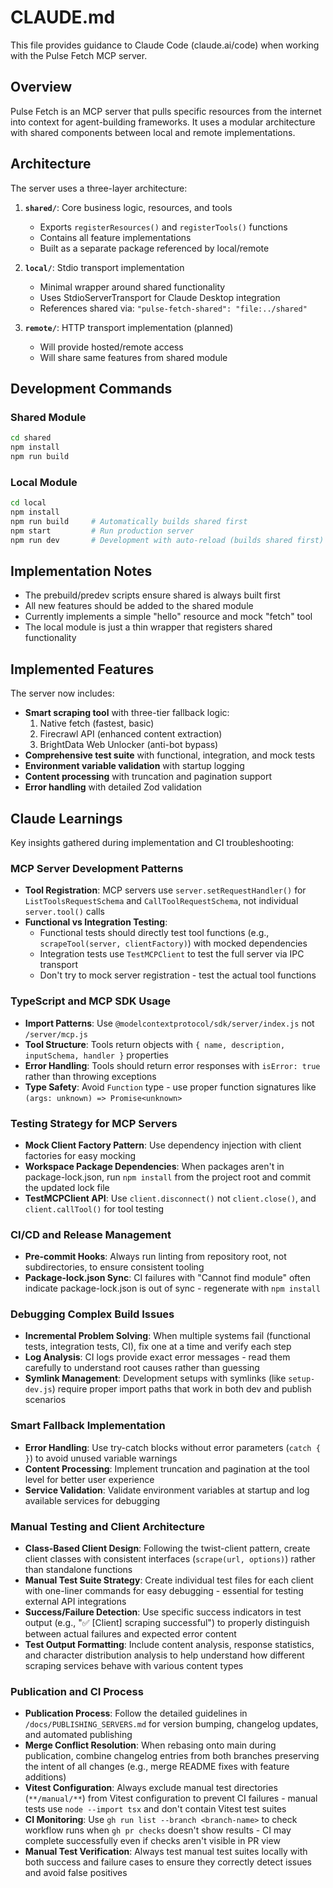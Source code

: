 # CLAUDE.md

This file provides guidance to Claude Code (claude.ai/code) when working with the Pulse Fetch MCP server.

## Overview

Pulse Fetch is an MCP server that pulls specific resources from the internet into context for agent-building frameworks. It uses a modular architecture with shared components between local and remote implementations.

## Architecture

The server uses a three-layer architecture:

1. **`shared/`**: Core business logic, resources, and tools
   - Exports `registerResources()` and `registerTools()` functions
   - Contains all feature implementations
   - Built as a separate package referenced by local/remote

2. **`local/`**: Stdio transport implementation
   - Minimal wrapper around shared functionality
   - Uses StdioServerTransport for Claude Desktop integration
   - References shared via: `"pulse-fetch-shared": "file:../shared"`

3. **`remote/`**: HTTP transport implementation (planned)
   - Will provide hosted/remote access
   - Will share same features from shared module

## Development Commands

### Shared Module

```bash
cd shared
npm install
npm run build
```

### Local Module

```bash
cd local
npm install
npm run build     # Automatically builds shared first
npm start         # Run production server
npm run dev       # Development with auto-reload (builds shared first)
```

## Implementation Notes

- The prebuild/predev scripts ensure shared is always built first
- All new features should be added to the shared module
- Currently implements a simple "hello" resource and mock "fetch" tool
- The local module is just a thin wrapper that registers shared functionality

## Implemented Features

The server now includes:

- **Smart scraping tool** with three-tier fallback logic:
  1. Native fetch (fastest, basic)
  2. Firecrawl API (enhanced content extraction)
  3. BrightData Web Unlocker (anti-bot bypass)
- **Comprehensive test suite** with functional, integration, and mock tests
- **Environment variable validation** with startup logging
- **Content processing** with truncation and pagination support
- **Error handling** with detailed Zod validation

## Claude Learnings

Key insights gathered during implementation and CI troubleshooting:

### MCP Server Development Patterns

- **Tool Registration**: MCP servers use `server.setRequestHandler()` for `ListToolsRequestSchema` and `CallToolRequestSchema`, not individual `server.tool()` calls
- **Functional vs Integration Testing**:
  - Functional tests should directly test tool functions (e.g., `scrapeTool(server, clientFactory)`) with mocked dependencies
  - Integration tests use `TestMCPClient` to test the full server via IPC transport
  - Don't try to mock server registration - test the actual tool functions

### TypeScript and MCP SDK Usage

- **Import Patterns**: Use `@modelcontextprotocol/sdk/server/index.js` not `/server/mcp.js`
- **Tool Structure**: Tools return objects with `{ name, description, inputSchema, handler }` properties
- **Error Handling**: Tools should return error responses with `isError: true` rather than throwing exceptions
- **Type Safety**: Avoid `Function` type - use proper function signatures like `(args: unknown) => Promise<unknown>`

### Testing Strategy for MCP Servers

- **Mock Client Factory Pattern**: Use dependency injection with client factories for easy mocking
- **Workspace Package Dependencies**: When packages aren't in package-lock.json, run `npm install` from the project root and commit the updated lock file
- **TestMCPClient API**: Use `client.disconnect()` not `client.close()`, and `client.callTool()` for tool testing

### CI/CD and Release Management

- **Pre-commit Hooks**: Always run linting from repository root, not subdirectories, to ensure consistent tooling
- **Package-lock.json Sync**: CI failures with "Cannot find module" often indicate package-lock.json is out of sync - regenerate with `npm install`

### Debugging Complex Build Issues

- **Incremental Problem Solving**: When multiple systems fail (functional tests, integration tests, CI), fix one at a time and verify each step
- **Log Analysis**: CI logs provide exact error messages - read them carefully to understand root causes rather than guessing
- **Symlink Management**: Development setups with symlinks (like `setup-dev.js`) require proper import paths that work in both dev and publish scenarios

### Smart Fallback Implementation

- **Error Handling**: Use try-catch blocks without error parameters (`catch { }`) to avoid unused variable warnings
- **Content Processing**: Implement truncation and pagination at the tool level for better user experience
- **Service Validation**: Validate environment variables at startup and log available services for debugging

### Manual Testing and Client Architecture

- **Class-Based Client Design**: Following the twist-client pattern, create client classes with consistent interfaces (`scrape(url, options)`) rather than standalone functions
- **Manual Test Suite Strategy**: Create individual test files for each client with one-liner commands for easy debugging - essential for testing external API integrations
- **Success/Failure Detection**: Use specific success indicators in test output (e.g., "✅ [Client] scraping successful") to properly distinguish between actual failures and expected error content
- **Test Output Formatting**: Include content analysis, response statistics, and character distribution analysis to help understand how different scraping services behave with various content types

### Publication and CI Process

- **Publication Process**: Follow the detailed guidelines in `/docs/PUBLISHING_SERVERS.md` for version bumping, changelog updates, and automated publishing
- **Merge Conflict Resolution**: When rebasing onto main during publication, combine changelog entries from both branches preserving the intent of all changes (e.g., merge README fixes with feature additions)
- **Vitest Configuration**: Always exclude manual test directories (`**/manual/**`) from Vitest configuration to prevent CI failures - manual tests use `node --import tsx` and don't contain Vitest test suites
- **CI Monitoring**: Use `gh run list --branch <branch-name>` to check workflow runs when `gh pr checks` doesn't show results - CI may complete successfully even if checks aren't visible in PR view
- **Manual Test Verification**: Always test manual test suites locally with both success and failure cases to ensure they correctly detect issues and avoid false positives
